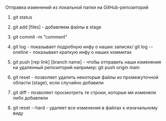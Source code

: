Отправка изменений из локальной папки на GitHub-репозиторий

1. git status
2. git add [files] - добавляем файлы в stage
3. git commit -m "comment"
4. git log - показывает подробную инфу о наших записях/ git log --oneline - показывает краткую инфу о наших коммитах
5. git push [rep link] [branch name] - чтобы отправить наши изменения на удаленный репозиторий
например:
git push origin main


6. git reset - позволяет удалить некоторые файлы из промежуточной области (stage), если случайно добавили
7. git diff - позволяет просмотреть те строки, которые мя изменяли либо добавляли
8. git reset --hard - удаляет все изменения в файлах к изначальному виду